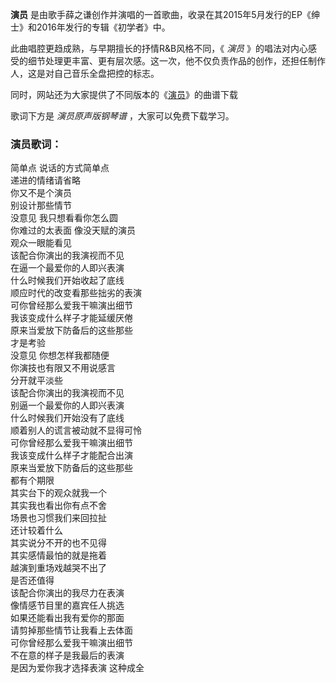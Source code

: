 

**演员** 是由歌手薛之谦创作并演唱的一首歌曲，收录在其2015年5月发行的EP《绅士》和2016年发行的专辑《初学者》中。

此曲唱腔更趋成熟，与早期擅长的抒情R&B风格不同，《 _演员_
》的唱法对内心感受的细节处理更丰富、更有层次感。这一次，他不仅负责作品的创作，还担任制作人，这是对自己音乐全盘把控的标志。

同时，网站还为大家提供了不同版本的《[演员](Music-6727-演员-薛之谦.html "演员")》的曲谱下载

歌词下方是 _演员原声版钢琴谱_ ，大家可以免费下载学习。

### 演员歌词：

简单点 说话的方式简单点  
递进的情绪请省略  
你又不是个演员  
别设计那些情节  
没意见 我只想看看你怎么圆  
你难过的太表面 像没天赋的演员  
观众一眼能看见  
该配合你演出的我演视而不见  
在逼一个最爱你的人即兴表演  
什么时候我们开始收起了底线  
顺应时代的改变看那些拙劣的表演  
可你曾经那么爱我干嘛演出细节  
我该变成什么样子才能延缓厌倦  
原来当爱放下防备后的这些那些  
才是考验  
没意见 你想怎样我都随便  
你演技也有限又不用说感言  
分开就平淡些  
该配合你演出的我演视而不见  
别逼一个最爱你的人即兴表演  
什么时候我们开始没有了底线  
顺着别人的谎言被动就不显得可怜  
可你曾经那么爱我干嘛演出细节  
我该变成什么样子才能配合出演  
原来当爱放下防备后的这些那些  
都有个期限  
其实台下的观众就我一个  
其实我也看出你有点不舍  
场景也习惯我们来回拉扯  
还计较着什么  
其实说分不开的也不见得  
其实感情最怕的就是拖着  
越演到重场戏越哭不出了  
是否还值得  
该配合你演出的我尽力在表演  
像情感节目里的嘉宾任人挑选  
如果还能看出我有爱你的那面  
请剪掉那些情节让我看上去体面  
可你曾经那么爱我干嘛演出细节  
不在意的样子是我最后的表演  
是因为爱你我才选择表演 这种成全

